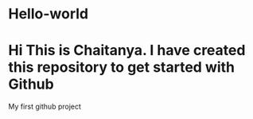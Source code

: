 # Hello-world
# Hi This is Chaitanya. I have created this repository to get started with Github
My first github project
